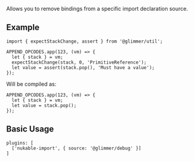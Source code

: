 Allows you to remove bindings from a specific import declaration source.

## Example

```
import { expectStackChange, assert } from '@glimmer/util';

APPEND_OPCODES.app(123, (vm) => {
  let { stack } = vm;
  expectStackChange(stack, 0, 'PrimitiveReference');
  let value = assert(stack.pop(), 'Must have a value');
});
```

Will be compiled as:

```
APPEND_OPCODES.app(123, (vm) => {
  let { stack } = vm;
  let value = stack.pop();
});
```

## Basic Usage

```
plugins: [
  ['nukable-import', { source: '@glimmer/debug' }]
]
```
